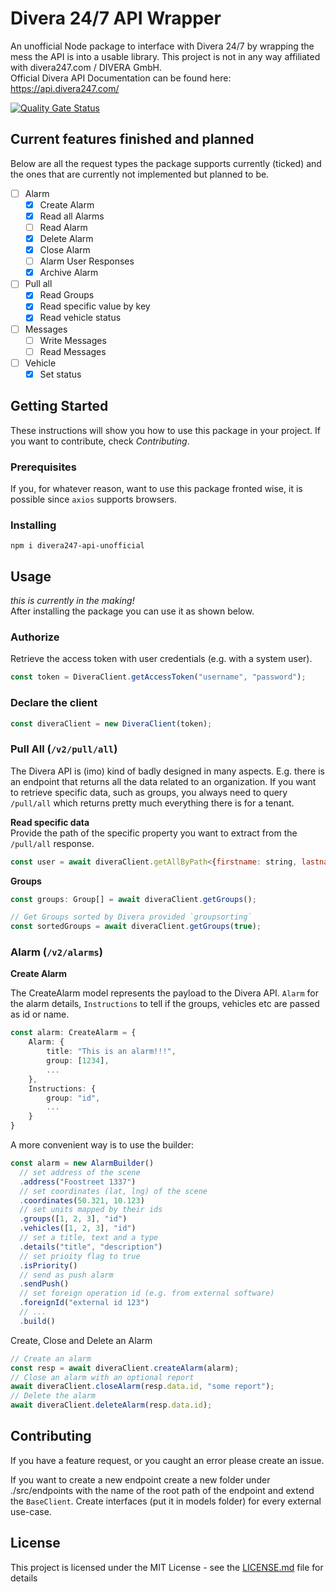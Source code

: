 # Divera 24/7 API Wrapper

An unofficial Node package to interface with Divera 24/7 by wrapping the mess the API is into a usable library. This project is
not in any way affiliated with divera247.com / DIVERA GmbH.<br>
Official Divera API Documentation can be found here: https://api.divera247.com/

[![Quality Gate Status](https://sonarcloud.io/api/project_badges/measure?project=timonmasberg_divera247&metric=alert_status)](https://sonarcloud.io/dashboard?id=timonmasberg_divera247)

## Current features finished and planned

Below are all the request types the package supports currently (ticked) and the ones that are currently not implemented
but planned to be.

- [ ] Alarm
  - [x] Create Alarm
  - [x] Read all Alarms
  - [ ] Read Alarm
  - [x] Delete Alarm
  - [x] Close Alarm
  - [ ] Alarm User Responses
  - [x] Archive Alarm
- [ ] Pull all
  - [x] Read Groups
  - [x] Read specific value by key
  - [x] Read vehicle status
- [ ] Messages
  - [ ] Write Messages 
  - [ ] Read Messages
- [ ] Vehicle
  - [x] Set status
## Getting Started

These instructions will show you how to use this package in your project. If you want to contribute, check
_Contributing_.

### Prerequisites

If you, for whatever reason, want to use this package fronted wise, it is possible since `axios` supports browsers.

### Installing

```shell
npm i divera247-api-unofficial
```

## Usage

_this is currently in the making!_<br>
After installing the package you can use it as shown below.

### Authorize

Retrieve the access token with user credentials (e.g. with a system user).

```js
const token = DiveraClient.getAccessToken("username", "password");
```

### Declare the client

```js
const diveraClient = new DiveraClient(token);
```

### Pull All (`/v2/pull/all`)

The Divera API is (imo) kind of badly designed in many aspects. E.g. there is an endpoint that returns all the data
related to an organization. If you want to retrieve specific data, such as groups, you always need to query `/pull/all`
which returns pretty much everything there is for a tenant. 

<b>Read specific data</b><br>
Provide the path of the specific property you want to extract from the `/pull/all` response. 
```js
const user = await diveraClient.getAllByPath<{firstname: string, lastname: string}>("cluster", "user");
```
<b>Groups</b>

```js
const groups: Group[] = await diveraClient.getGroups();

// Get Groups sorted by Divera provided `groupsorting`
const sortedGroups = await diveraClient.getGroups(true);
```

### Alarm (`/v2/alarms`)

<b>Create Alarm</b>

The CreateAlarm model represents the payload to the Divera API. `Alarm` for the alarm details, `Instructions` to tell if the groups, vehicles etc are passed as id or name.
```ts
const alarm: CreateAlarm = {
    Alarm: {
        title: "This is an alarm!!!",
        group: [1234],
        ...
    },
    Instructions: {
        group: "id",
        ...
    }
}
```

A more convenient way is to use the builder:

```js
const alarm = new AlarmBuilder()
  // set address of the scene
  .address("Foostreet 1337")
  // set coordinates (lat, lng) of the scene
  .coordinates(50.321, 10.123)
  // set units mapped by their ids
  .groups([1, 2, 3], "id")
  .vehicles([1, 2, 3], "id")
  // set a title, text and a type
  .details("title", "description")
  // set prioity flag to true
  .isPriority()
  // send as push alarm
  .sendPush()
  // set foreign operation id (e.g. from external software)
  .foreignId("external id 123")
  // ...
  .build()
```

Create, Close and Delete an Alarm

```js
// Create an alarm
const resp = await diveraClient.createAlarm(alarm);
// Close an alarm with an optional report
await diveraClient.closeAlarm(resp.data.id, "some report");
// Delete the alarm
await diveraClient.deleteAlarm(resp.data.id);
```

## Contributing

If you have a feature request, or you caught an error please create an issue.

If you want to create a new endpoint create a new folder under ./src/endpoints with the name of the root path of the
endpoint and extend the `BaseClient`. Create interfaces (put it in models folder) for every external use-case.

## License

This project is licensed under the MIT License - see the [LICENSE.md](LICENSE.md) file for details
